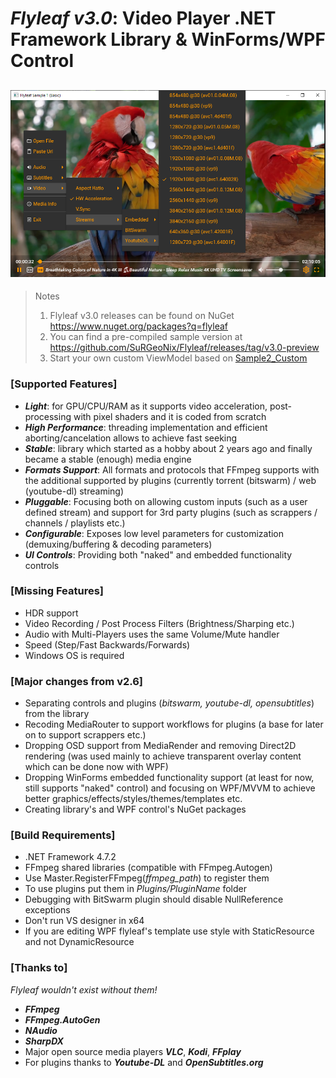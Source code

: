 # *Flyleaf v3.0*: Video Player .NET Framework Library & WinForms/WPF Control

![alt text](Images/FlyleafSample.png)
---

>Notes<br/>
>1. Flyleaf v3.0 releases can be found on NuGet https://www.nuget.org/packages?q=flyleaf<br/>
>2. You can find a pre-compiled sample version at https://github.com/SuRGeoNix/Flyleaf/releases/tag/v3.0-preview
>3. Start your own custom ViewModel based on [Sample2_Custom](https://github.com/SuRGeoNix/Flyleaf/tree/master/Wpf%20Samples)

### [Supported Features]
* ***Light***: for GPU/CPU/RAM as it supports video acceleration, post-processing with pixel shaders and it is coded from scratch
* ***High Performance***: threading implementation and efficient aborting/cancelation allows to achieve fast seeking
* ***Stable***: library which started as a hobby about 2 years ago and finally became a stable (enough) media engine
* ***Formats Support***: All formats and protocols that FFmpeg supports with the additional supported by plugins (currently torrent (bitswarm) / web (youtube-dl) streaming)
* ***Pluggable***: Focusing both on allowing custom inputs (such as a user defined stream) and support for 3rd party plugins (such as scrappers / channels / playlists etc.)
* ***Configurable***: Exposes low level parameters for customization (demuxing/buffering & decoding parameters)
* ***UI Controls***: Providing both "naked" and embedded functionality controls 

### [Missing Features]
* HDR support
* Video Recording / Post Process Filters (Brightness/Sharping etc.)
* Audio with Multi-Players uses the same Volume/Mute handler
* Speed (Step/Fast Backwards/Forwards)
* Windows OS is required

### [Major changes from v2.6]
* Separating controls and plugins (*bitswarm, youtube-dl, opensubtitles*) from the library
* Recoding MediaRouter to support workflows for plugins (a base for later on to support scrappers etc.)
* Dropping OSD support from MediaRender and removing Direct2D rendering (was used mainly to achieve transparent overlay content which can be done now with WPF)
* Dropping WinForms embedded functionality support (at least for now, still supports "naked" control) and focusing on WPF/MVVM to achieve better graphics/effects/styles/themes/templates etc.
* Creating library's and WPF control's NuGet packages

### [Build Requirements]
* .NET Framework 4.7.2
* FFmpeg shared libraries (compatible with FFmpeg.Autogen)
* Use Master.RegisterFFmpeg(*ffmpeg_path*) to register them
* To use plugins put them in *Plugins/PluginName* folder
* Debugging with BitSwarm plugin should disable NullReference exceptions
* Don't run VS designer in x64
* If you are editing WPF flyleaf's template use style with StaticResource and not DynamicResource

### [Thanks to]
*Flyleaf wouldn't exist without them!*

* ***FFmpeg***
* ***FFmpeg.AutoGen***
* ***NAudio***
* ***SharpDX***
* Major open source media players ***VLC***, ***Kodi***, ***FFplay***
* For plugins thanks to ***Youtube-DL*** and ***OpenSubtitles.org***